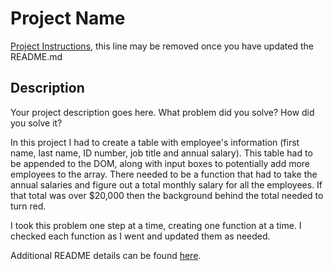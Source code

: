 # Project Name

[Project Instructions](./INSTRUCTIONS.md), this line may be removed once you have updated the README.md

## Description

Your project description goes here. What problem did you solve? How did you solve it?

In this project I had to create a table with employee's information (first name, last name, ID number, job title and annual salary). This table had to be appended to the DOM, along with input boxes to potentially add more employees to the array. There needed to be a function that had to take the annual salaries and figure out a total monthly salary for all the employees. If that total was over $20,000 then the background behind the total needed to turn red.

I took this problem one step at a time, creating one function at a time. I checked each function as I went and updated them as needed.

Additional README details can be found [here](https://github.com/PrimeAcademy/readme-template/blob/master/README.md).
